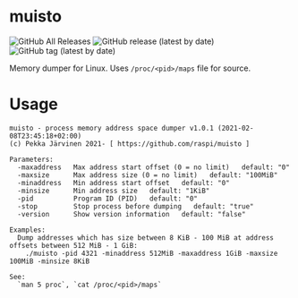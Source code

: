 # muisto

![GitHub All Releases](https://img.shields.io/github/downloads/raspi/muisto/total?style=for-the-badge)
![GitHub release (latest by date)](https://img.shields.io/github/v/release/raspi/muisto?style=for-the-badge)
![GitHub tag (latest by date)](https://img.shields.io/github/v/tag/raspi/muisto?style=for-the-badge)

Memory dumper for Linux. Uses `/proc/<pid>/maps` file for source.

# Usage

```
muisto - process memory address space dumper v1.0.1 (2021-02-08T23:45:18+02:00)
(c) Pekka Järvinen 2021- [ https://github.com/raspi/muisto ]

Parameters:
  -maxaddress   Max address start offset (0 = no limit)   default: "0"
  -maxsize      Max address size (0 = no limit)   default: "100MiB"
  -minaddress   Min address start offset   default: "0"
  -minsize      Min address size   default: "1KiB"
  -pid          Program ID (PID)   default: "0"
  -stop         Stop process before dumping   default: "true"
  -version      Show version information   default: "false"

Examples:
  Dump addresses which has size between 8 KiB - 100 MiB at address offsets between 512 MiB - 1 GiB:
    ./muisto -pid 4321 -minaddress 512MiB -maxaddress 1GiB -maxsize 100MiB -minsize 8KiB

See:
  `man 5 proc`, `cat /proc/<pid>/maps`
```
